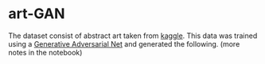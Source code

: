 # art-GAN

The dataset consist of abstract art taken from [kaggle](https://www.kaggle.com/datasets/bryanb/abstract-art-gallery). This data was trained using a [Generative Adversarial Net](https://arxiv.org/abs/1406.2661) and generated the following. (more notes in the notebook)
